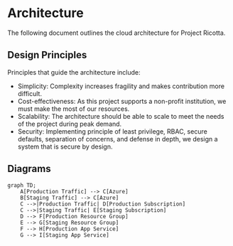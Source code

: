 # Architecture

The following document outlines the cloud architecture for Project Ricotta.

## Design Principles

Principles that guide the architecture include:

* Simplicity: Complexity increases fragility and makes contribution more difficult.
* Cost-effectiveness: As this project supports a non-profit institution, we must make the most of our resources.
* Scalability: The architecture should be able to scale to meet the needs of the project during peak demand.
* Security: Implementing principle of least privilege, RBAC, secure defaults, separation of concerns, and defense in depth, we design a system that is secure by design.

## Diagrams

```mermaid
graph TD;
    A[Production Traffic] --> C[Azure]
    B[Staging Traffic] --> C[Azure]
    C -->|Production Traffic| D[Production Subscription]
    C -->|Staging Traffic| E[Staging Subscription]
    D --> F[Production Resource Group]
    E --> G[Staging Resource Group]
    F --> H[Production App Service]
    G --> I[Staging App Service]
```
